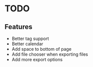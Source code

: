 # TODO
## Features
- Better tag support
- Better calendar
- Add space to bottom of page
- Add file chooser when exporting files
- Add more export options